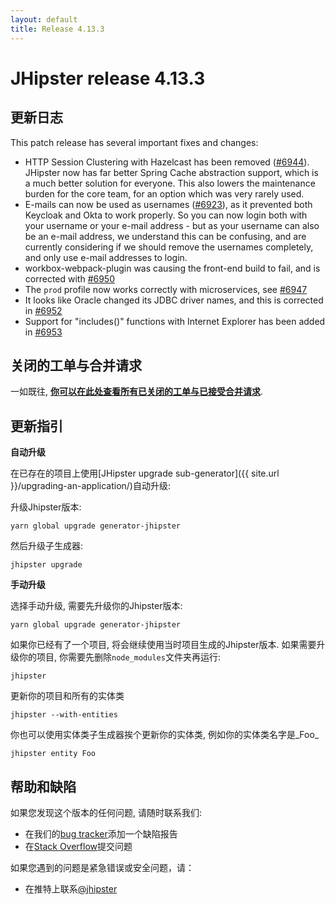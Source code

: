 ```yaml
---
layout: default
title: Release 4.13.3
---
```


JHipster release 4.13.3
==================

更新日志
----------

This patch release has several important fixes and changes:

- HTTP Session Clustering with Hazelcast has been removed ([#6944](https://github.com/jhipster/generator-jhipster/pull/6944)). JHipster now has far better Spring Cache abstraction support, which is a much better solution for everyone. This also lowers the maintenance burden for the core team, for an option which was very rarely used.
- E-mails can now be used as usernames ([#6923](https://github.com/jhipster/generator-jhipster/issues/6923)), as it prevented both Keycloak and Okta to work properly. So you can now login both with your username or your e-mail address - but as your username can also be an e-mail address, we understand this can be confusing, and are currently considering if we should remove the usernames completely, and only use e-mail addresses to login.
- workbox-webpack-plugin was causing the front-end build to fail, and is corrected with [#6950](https://github.com/jhipster/generator-jhipster/pull/6950)
- The `prod` profile now works correctly with microservices, see [#6947](https://github.com/jhipster/generator-jhipster/issues/6947)
- It looks like Oracle changed its JDBC driver names, and this is corrected in [#6952](https://github.com/jhipster/generator-jhipster/issues/6952)
- Support for "includes()" functions with Internet Explorer has been added in [#6953](https://github.com/jhipster/generator-jhipster/issues/6953)

关闭的工单与合并请求
------------
一如既往, __[你可以在此处查看所有已关闭的工单与已接受合并请求](https://github.com/jhipster/generator-jhipster/issues?q=milestone%3A4.13.3+is%3Aclosed)__.

更新指引
------------

**自动升级**

在已存在的项目上使用[JHipster upgrade sub-generator]({{ site.url }}/upgrading-an-application/)自动升级:

升级Jhipster版本:

```
yarn global upgrade generator-jhipster
```

然后升级子生成器:

```
jhipster upgrade
```

**手动升级**

选择手动升级, 需要先升级你的Jhipster版本:

```
yarn global upgrade generator-jhipster
```

如果你已经有了一个项目, 将会继续使用当时项目生成的Jhipster版本.
如果需要升级你的项目, 你需要先删除`node_modules`文件夹再运行:

```
jhipster
```

更新你的项目和所有的实体类

```
jhipster --with-entities
```

你也可以使用实体类子生成器挨个更新你的实体类, 例如你的实体类名字是_Foo_

```
jhipster entity Foo
```

帮助和缺陷
--------------

如果您发现这个版本的任何问题, 请随时联系我们:

- 在我们的[bug tracker](https://github.com/jhipster/generator-jhipster/issues?state=open)添加一个缺陷报告
- 在[Stack Overflow](http://stackoverflow.com/tags/jhipster/info)提交问题

如果您遇到的问题是紧急错误或安全问题，请：

- 在推特上联系[@jhipster](https://twitter.com/jhipster)
